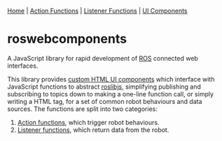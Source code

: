 [Home](https://github.com/laurencejbelliott/roswebcomponents) | [Action Functions](/docs/action-functions.md) | [Listener Functions](/docs/listener-functions.md) | [UI Components](/docs/ui-components.md)
# roswebcomponents
A JavaScript library for rapid development of [ROS](https://www.ros.org/) connected web interfaces.

This library provides [custom HTML UI components](/docs/ui-components.md) which interface with JavaScript functions to abstract [roslibjs](https://github.com/RobotWebTools/roslibjs), simplifying publishing and subscribing to topics down to making a one-line function call, or simply writing a HTML tag, for a set of common robot behaviours and data sources. The functions are split into two categories:
1. [Action functions](/docs/action-functions.md), which trigger robot behaviours.
2. [Listener functions](/docs/listener-functions.md), which return data from the robot.